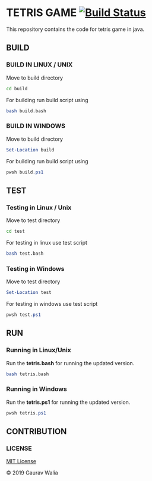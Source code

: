 # TETRIS GAME [![Build Status](https://travis-ci.com/GauravWalia19/TETRIS.svg?token=BG8gK8FxkjPDgn2Gszpj&branch=master)](https://travis-ci.com/GauravWalia19/TETRIS)

This repository contains the code for tetris game in java.

## BUILD

### BUILD IN LINUX / UNIX

Move to build directory

```bash
cd build
```

For building run build script using

```bash
bash build.bash
```

### BUILD IN WINDOWS

Move to build directory

```powershell
Set-Location build
```

For building run build script using

```powershell
pwsh build.ps1
```

## TEST

### Testing in Linux / Unix

Move to test directory

```bash
cd test
```

For testing in linux use test script

```bash
bash test.bash
```

### Testing in Windows

Move to test directory

```powershell
Set-Location test
```

For testing in windows use test script

```powershell
pwsh test.ps1
```

## RUN

### Running in Linux/Unix

Run the **tetris.bash** for running the updated version.

```bash
bash tetris.bash
```

### Running in Windows

Run the **tetris.ps1** for running the updated version.

```powershell
pwsh tetris.ps1
```

## CONTRIBUTION

### LICENSE

[MIT License](LICENSE)

:copyright: 2019 Gaurav Walia